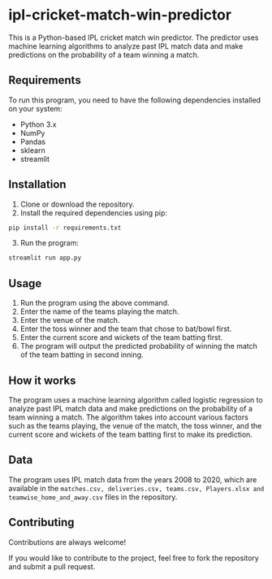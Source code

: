 
# ipl-cricket-match-win-predictor

This is a Python-based IPL cricket match win predictor. The predictor uses machine learning algorithms to analyze past IPL match data and make predictions on the probability of a team winning a match.


## Requirements
To run this program, you need to have the following dependencies installed on your system:

- Python 3.x
- NumPy
- Pandas
- sklearn
- streamlit



## Installation

1. Clone or download the repository.
1. Install the required dependencies using pip:
```bash
pip install -r requirements.txt
```  
3. Run the program:
```bash
streamlit run app.py
```


## Usage

1. Run the program using the above command.
1. Enter the name of the teams playing the match.
1. Enter the venue of the match.
1. Enter the toss winner and the team that chose to bat/bowl first.
1. Enter the current score and wickets of the team batting first.
1. The program will output the predicted probability of winning the match of the team batting in second inning.
## How it works

The program uses a machine learning algorithm called logistic regression to analyze past IPL match data and make predictions on the probability of a team winning a match. The algorithm takes into account various factors such as the teams playing, the venue of the match, the toss winner, and the current score and wickets of the team batting first to make its prediction.
## Data

The program uses IPL match data from the years 2008 to 2020, which are available in the `matches.csv, deliveries.csv, teams.csv, Players.xlsx and teamwise_home_and_away.csv` files in the repository.
## Contributing

Contributions are always welcome!

If you would like to contribute to the project, feel free to fork the repository and submit a pull request.

